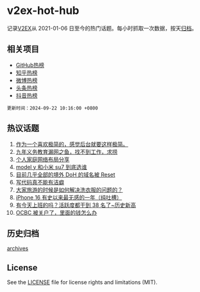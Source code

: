 # v2ex-hot-hub

 记录[V2EX](https://www.v2ex.com/)从 2021-01-06 日至今的热门话题。每小时抓取一次数据，按天[归档](archives)。
 
 ## 相关项目

- [GitHub热榜](https://github.com/lonnyzhang423/github-hot-hub)
- [知乎热榜](https://github.com/lonnyzhang423/zhihu-hot-hub)
- [微博热榜](https://github.com/lonnyzhang423/weibo-hot-hub)
- [头条热榜](https://github.com/lonnyzhang423/toutiao-hot-hub)
- [抖音热榜](https://github.com/lonnyzhang423/douyin-hot-hub)


 `更新时间：2024-09-22 10:16:00 +0800`

## 热议话题

1. [作为一个喜欢极简的，感觉后台就要这样极简。](https://www.v2ex.com/t/1074643)
1. [九年义务教育漏网之鱼，找不到工作，求捞](https://www.v2ex.com/t/1074605)
1. [个人家庭网络布局分享](https://www.v2ex.com/t/1074592)
1. [model y 和小米 su7 到底选谁](https://www.v2ex.com/t/1074606)
1. [目前几乎全部的境外 DoH 的域名被 Reset](https://www.v2ex.com/t/1074612)
1. [写代码真不能有洁癖](https://www.v2ex.com/t/1074626)
1. [大家旅游的时候是如何解决洗衣服的问题的？](https://www.v2ex.com/t/1074579)
1. [iPhone 16 有史以来最无感的一年（纯吐槽）](https://www.v2ex.com/t/1074581)
1. [有今天上班的吗？活跃度都干到 38 名了~历史新高](https://www.v2ex.com/t/1074614)
1. [OCBC 被关户了，里面的钱怎么办](https://www.v2ex.com/t/1074629)

## 历史归档

[archives](archives)

## License

See the [LICENSE](LICENSE) file for license rights and limitations (MIT).
